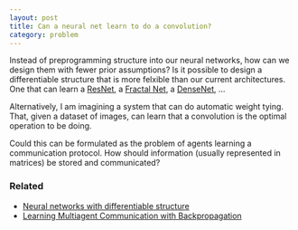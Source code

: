 ```yaml
---
layout: post
title: Can a neural net learn to do a convolution?
category: problem
---
```


Instead of preprogramming structure into our neural networks, how can we design them with fewer prior assumptions? Is it possible to design a differentiable structure that is more felxible than our current architectures. One that can learn a [ResNet](https://arxiv.org/abs/1512.03385), a [Fractal Net](https://arxiv.org/abs/1605.07648), a [DenseNet](http://arxiv.org/abs/1608.06993), ... 

Alternatively, I am imagining a system that can do automatic weight tying. That, given a dataset of images, can learn that a convolution is the optimal operation to be doing.

Could this can be formulated as the problem of agents learning a communication protocol. How should information (usually represented in matrices) be stored and communicated?


### Related

* [Neural networks with differentiable structure](https://arxiv.org/abs/1606.06216)
* [Learning Multiagent Communication with Backpropagation](https://arxiv.org/abs/1605.07736)